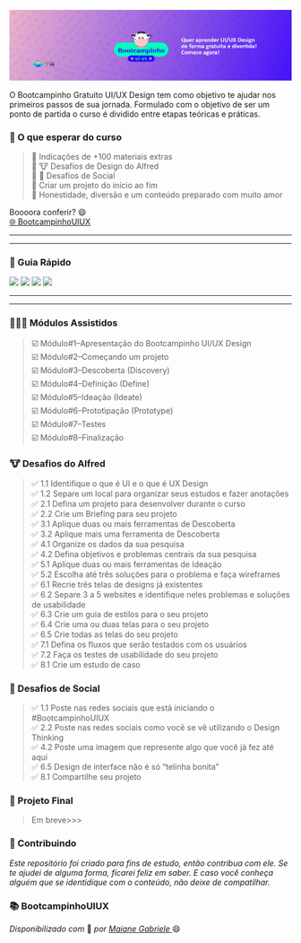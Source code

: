 
![](https://github.com/Diegojfsr/BootcampinhoUIUX2024/blob/main/BootcampinhoUIUX/Img/CapaBootcampinho.jpg)

O Bootcampinho Gratuito UI/UX Design tem como objetivo te ajudar nos primeiros passos de sua jornada. Formulado com o objetivo de ser um ponto de partida o curso é dividido entre etapas teóricas e práticas.

### 🤩 O que esperar do curso
> 💙 Indicações de +100 materiais extras  
> 💙 🐮 Desafios de Design do Alfred  
> 💙 🤳 Desafios de Social  
> 💙 Criar um projeto do início ao fim  
> 💙 Honestidade, diversão e um conteúdo preparado com muito amor

Boooora conferir? 😄  
[🌐 BootcampinhoUIUX](https://sheisacreative.com.br/curso/bootcampinho-ui-ux-design)

---
---
### 🚦 Guia Rápido
<!-- Tag centralizadora das Badges -->
<p float="center">

  [<img src="https://img.shields.io/badge/👨🏻‍💻 Módulos Assistidos-12100E?style=for-the-badge&logo=About&logoColor=white" height="30"></a>](https://)
  [<img src="https://img.shields.io/badge/🐮 Desafios do Alfred-12100E?style=for-the-badge&logo=About&logoColor=white" height="30"></a>](https://)
  [<img src="https://img.shields.io/badge/🤳 Desafios de Social-12100E?style=for-the-badge&logo=About&logoColor=white" height="30"></a>](https://)
  [<img src="https://img.shields.io/badge/🚩 Projeto Final-12100E?style=for-the-badge&logo=About&logoColor=white" height="30"></a>](https://)

</p>

---
---



### 👨🏻‍💻 Módulos Assistidos 
> ☑️ Módulo#1–Apresentação do Bootcampinho UI/UX Design  
> ☑️ Módulo#2–Começando um projeto  
> ☑️ Módulo#3–Descoberta (Discovery)  
> ☑️ Módulo#4–Definição (Define)  
> ☑️ Módulo#5–Ideação (Ideate)  
> ☑️ Módulo#6–Prototipação (Prototype)  
> ☑️ Módulo#7–Testes  
> ☑️ Módulo#8–Finalização


### 🐮 Desafios do Alfred
> ✅ 1.1 Identifique o que é UI e o que é UX Design  
> ✅ 1.2 Separe um local para organizar seus estudos e fazer anotações  
> ✅ 2.1 Defina um projeto para desenvolver durante o curso  
> ✅ 2.2 Crie um Briefing para seu projeto  
> ✅ 3.1 Aplique duas ou mais ferramentas de Descoberta  
> ✅ 3.2 Aplique mais uma ferramenta de Descoberta  
> ✅ 4.1 Organize os dados da sua pesquisa  
> ✅ 4.2 Defina objetivos e problemas centrais da sua pesquisa  
> ✅ 5.1 Aplique duas ou mais ferramentas de Ideação  
> ✅ 5.2 Escolha até três soluções para o problema e faça wireframes  
> ✅ 6.1 Recrie três telas de designs já existentes  
> ✅ 6.2 Separe 3 a 5 websites e identifique neles problemas e soluções de usabilidade  
> ✅ 6.3 Crie um guia de estilos para o seu projeto  
> ✅ 6.4 Crie uma ou duas telas para o seu projeto  
> ✅ 6.5 Crie todas as telas do seu projeto  
> ✅ 7.1 Defina os fluxos que serão testados com os usuários  
> ✅ 7.2 Faça os testes de usabilidade do seu projeto  
> ✅ 8.1 Crie um estudo de caso

### 🤳 Desafios de Social 

> ✅ 1.1 Poste nas redes sociais que está iniciando o #BootcampinhoUIUX  
> ✅ 2.2 Poste nas redes sociais como você se vê utilizando o Design Thinking  
> ✅ 4.2 Poste uma imagem que represente algo que você já fez até aqui  
> ✅ 6.5 Design de interface não é só “telinha bonita”  
> ✅ 8.1  Compartilhe seu projeto

 
### 🚩 Projeto Final
> Em breve>>>
 



 ### 🤝 Contribuindo </h2>

 _Este repositório foi criado para fins de estudo, então contribua com ele. Se te ajudei de alguma forma, ficarei feliz em
saber. E caso você conheça alguém que se identidique com o conteúdo, não deixe de compatilhar._

### 📚 BootcampinhoUIUX
<em> Disponibilizado com </em> 💙 <em> por <a href="https://www.linkedin.com/in/sheisacreative/"> Maiane Gabriele </a> </em> 😄

